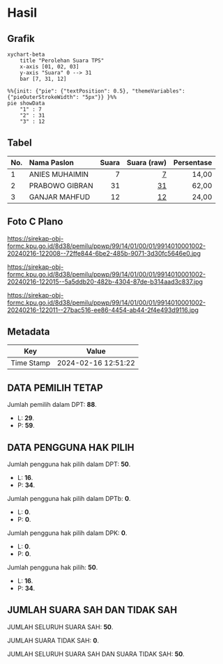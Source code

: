 # Hasil

## Grafik

```mermaid
xychart-beta
    title "Perolehan Suara TPS"
    x-axis [01, 02, 03]
    y-axis "Suara" 0 --> 31
    bar [7, 31, 12]
```

```mermaid
%%{init: {"pie": {"textPosition": 0.5}, "themeVariables": {"pieOuterStrokeWidth": "5px"}} }%%
pie showData
    "1" : 7
    "2" : 31
    "3" : 12
```

## Tabel

| No. | Nama Paslon    | Suara | Suara (raw) | Persentase |
|:--- |:-------------- | -----:| -----------:| ----------:|
| 1   | ANIES MUHAIMIN | 7     | [7][p-1]    | 14,00      |
| 2   | PRABOWO GIBRAN | 31    | [31][p-2]   | 62,00      |
| 3   | GANJAR MAHFUD  | 12    | [12][p-3]   | 24,00      |


[p-1]: https://github.com/gigit-pemilu/pemilu-2024-99-luar-negeri/blob/main/pilpres/hitung-suara/sub/99-luar-negeri/sub/14-beijing-republik-rakyat-tiongkok/sub/01-beijing-republik-rakyat-tiongkok/sub/0001-beijing-republik-rakyat-tiongkok/sub/002-pos-002/sub/paslon-1.txt
[p-2]: https://github.com/gigit-pemilu/pemilu-2024-99-luar-negeri/blob/main/pilpres/hitung-suara/sub/99-luar-negeri/sub/14-beijing-republik-rakyat-tiongkok/sub/01-beijing-republik-rakyat-tiongkok/sub/0001-beijing-republik-rakyat-tiongkok/sub/002-pos-002/sub/paslon-2.txt
[p-3]: https://github.com/gigit-pemilu/pemilu-2024-99-luar-negeri/blob/main/pilpres/hitung-suara/sub/99-luar-negeri/sub/14-beijing-republik-rakyat-tiongkok/sub/01-beijing-republik-rakyat-tiongkok/sub/0001-beijing-republik-rakyat-tiongkok/sub/002-pos-002/sub/paslon-3.txt

## Foto C Plano

https://sirekap-obj-formc.kpu.go.id/8d38/pemilu/ppwp/99/14/01/00/01/9914010001002-20240216-122008--72ffe844-6be2-485b-9071-3d30fc5646e0.jpg

https://sirekap-obj-formc.kpu.go.id/8d38/pemilu/ppwp/99/14/01/00/01/9914010001002-20240216-122015--5a5ddb20-482b-4304-87de-b314aad3c837.jpg

https://sirekap-obj-formc.kpu.go.id/8d38/pemilu/ppwp/99/14/01/00/01/9914010001002-20240216-122011--27bac516-ee86-4454-ab44-2f4e493d9116.jpg


## Metadata

| Key        | Value               |
| ---------- | ------------------- |
| Time Stamp | 2024-02-16 12:51:22 |


## DATA PEMILIH TETAP

Jumlah pemilih dalam DPT: **88**.
 * L: **29**.
 * P: **59**.

## DATA PENGGUNA HAK PILIH

Jumlah pengguna hak pilih dalam DPT: **50**.
 * L: **16**.
 * P: **34**.

Jumlah pengguna hak pilih dalam DPTb: **0**.
 * L: **0**.
 * P: **0**.

Jumlah pengguna hak pilih dalam DPK: **0**.
 * L: **0**.
 * P: **0**.

Jumlah pengguna hak pilih: **50**.
 * L: **16**.
 * P: **34**.

## JUMLAH SUARA SAH DAN TIDAK SAH

JUMLAH SELURUH SUARA SAH: **50**.

JUMLAH SUARA TIDAK SAH: **0**.

JUMLAH SELURUH SUARA SAH DAN SUARA TIDAK SAH: **50**.


